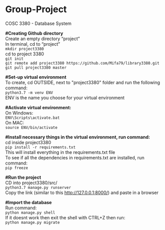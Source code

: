 # Group-Project
COSC 3380 - Database System

**#Creating Github directory**  
Create an empty directory “project”  
In terminal, cd to “project”  
```mkdir project3380```  
cd to project 3380  
```git init```  
```git remote add project3380 https://github.com/Mifa79/library3380.git```  
```git pull project3380 master```  

**#Set-up virtual environment**  
To create, cd OUTSIDE, next to "project3380" folder and run the following command:  
```python3.7 -m venv ENV```  
ENV is the name you choose for your virtual environment  

**#Activate virtual environment:**  
On Windows:  
```ENV\Scripts\activate.bat```  
On MAC:  
```source ENV/bin/activate```  

**#Install necessary things in the virtual environment, run command:**  
cd inside project3380  
```pip install -r requirements.txt```  
This will install everything in the requirements.txt file  
To see if all the dependencies in requirements.txt are installed, run command:  
```pip freeze```  

**#Run the project**  
CD into project3380/src/  
```python3.7 manage.py runserver```  
Copy the link (similar to this http://127.0.0.1:8000/) and paste in a browser  

**#Import the database**  
Run command:  
```python manage.py shell```   
If it doesnt work then exit the shell with CTRL+Z then run:  
```python manage.py migrate```  
